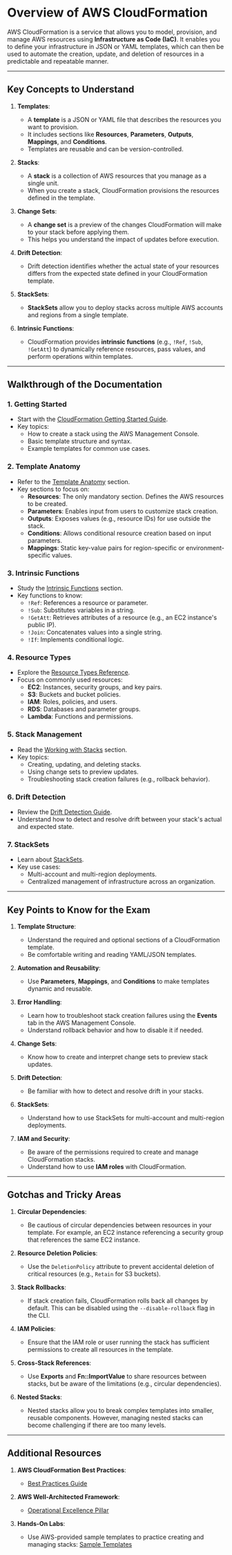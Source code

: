 # Overview of AWS CloudFormation

AWS CloudFormation is a service that allows you to model, provision, and manage AWS resources using **Infrastructure as Code (IaC)**. It enables you to define your infrastructure in JSON or YAML templates, which can then be used to automate the creation, update, and deletion of resources in a predictable and repeatable manner.

---

## Key Concepts to Understand

1. **Templates**:
   - A **template** is a JSON or YAML file that describes the resources you want to provision.
   - It includes sections like **Resources**, **Parameters**, **Outputs**, **Mappings**, and **Conditions**.
   - Templates are reusable and can be version-controlled.

2. **Stacks**:
   - A **stack** is a collection of AWS resources that you manage as a single unit.
   - When you create a stack, CloudFormation provisions the resources defined in the template.

3. **Change Sets**:
   - A **change set** is a preview of the changes CloudFormation will make to your stack before applying them.
   - This helps you understand the impact of updates before execution.

4. **Drift Detection**:
   - Drift detection identifies whether the actual state of your resources differs from the expected state defined in your CloudFormation template.

5. **StackSets**:
   - **StackSets** allow you to deploy stacks across multiple AWS accounts and regions from a single template.

6. **Intrinsic Functions**:
   - CloudFormation provides **intrinsic functions** (e.g., `!Ref`, `!Sub`, `!GetAtt`) to dynamically reference resources, pass values, and perform operations within templates.

---

## Walkthrough of the Documentation

### 1. **Getting Started**
- Start with the [CloudFormation Getting Started Guide](https://docs.aws.amazon.com/AWSCloudFormation/latest/UserGuide/GettingStarted.html).
- Key topics:
  - How to create a stack using the AWS Management Console.
  - Basic template structure and syntax.
  - Example templates for common use cases.

### 2. **Template Anatomy**
- Refer to the [Template Anatomy](https://docs.aws.amazon.com/AWSCloudFormation/latest/UserGuide/template-anatomy.html) section.
- Key sections to focus on:
  - **Resources**: The only mandatory section. Defines the AWS resources to be created.
  - **Parameters**: Enables input from users to customize stack creation.
  - **Outputs**: Exposes values (e.g., resource IDs) for use outside the stack.
  - **Conditions**: Allows conditional resource creation based on input parameters.
  - **Mappings**: Static key-value pairs for region-specific or environment-specific values.

### 3. **Intrinsic Functions**
- Study the [Intrinsic Functions](https://docs.aws.amazon.com/AWSCloudFormation/latest/UserGuide/intrinsic-function-reference.html) section.
- Key functions to know:
  - `!Ref`: References a resource or parameter.
  - `!Sub`: Substitutes variables in a string.
  - `!GetAtt`: Retrieves attributes of a resource (e.g., an EC2 instance's public IP).
  - `!Join`: Concatenates values into a single string.
  - `!If`: Implements conditional logic.

### 4. **Resource Types**
- Explore the [Resource Types Reference](https://docs.aws.amazon.com/AWSCloudFormation/latest/UserGuide/aws-template-resource-type-ref.html).
- Focus on commonly used resources:
  - **EC2**: Instances, security groups, and key pairs.
  - **S3**: Buckets and bucket policies.
  - **IAM**: Roles, policies, and users.
  - **RDS**: Databases and parameter groups.
  - **Lambda**: Functions and permissions.

### 5. **Stack Management**
- Read the [Working with Stacks](https://docs.aws.amazon.com/AWSCloudFormation/latest/UserGuide/stacks.html) section.
- Key topics:
  - Creating, updating, and deleting stacks.
  - Using change sets to preview updates.
  - Troubleshooting stack creation failures (e.g., rollback behavior).

### 6. **Drift Detection**
- Review the [Drift Detection Guide](https://docs.aws.amazon.com/AWSCloudFormation/latest/UserGuide/using-cfn-stack-drift.html).
- Understand how to detect and resolve drift between your stack's actual and expected state.

### 7. **StackSets**
- Learn about [StackSets](https://docs.aws.amazon.com/AWSCloudFormation/latest/UserGuide/stacksets-concepts.html).
- Key use cases:
  - Multi-account and multi-region deployments.
  - Centralized management of infrastructure across an organization.

---

## Key Points to Know for the Exam

1. **Template Structure**:
   - Understand the required and optional sections of a CloudFormation template.
   - Be comfortable writing and reading YAML/JSON templates.

2. **Automation and Reusability**:
   - Use **Parameters**, **Mappings**, and **Conditions** to make templates dynamic and reusable.

3. **Error Handling**:
   - Learn how to troubleshoot stack creation failures using the **Events** tab in the AWS Management Console.
   - Understand rollback behavior and how to disable it if needed.

4. **Change Sets**:
   - Know how to create and interpret change sets to preview stack updates.

5. **Drift Detection**:
   - Be familiar with how to detect and resolve drift in your stacks.

6. **StackSets**:
   - Understand how to use StackSets for multi-account and multi-region deployments.

7. **IAM and Security**:
   - Be aware of the permissions required to create and manage CloudFormation stacks.
   - Understand how to use **IAM roles** with CloudFormation.

---

## Gotchas and Tricky Areas

1. **Circular Dependencies**:
   - Be cautious of circular dependencies between resources in your template. For example, an EC2 instance referencing a security group that references the same EC2 instance.

2. **Resource Deletion Policies**:
   - Use the `DeletionPolicy` attribute to prevent accidental deletion of critical resources (e.g., `Retain` for S3 buckets).

3. **Stack Rollbacks**:
   - If stack creation fails, CloudFormation rolls back all changes by default. This can be disabled using the `--disable-rollback` flag in the CLI.

4. **IAM Policies**:
   - Ensure that the IAM role or user running the stack has sufficient permissions to create all resources in the template.

5. **Cross-Stack References**:
   - Use **Exports** and **Fn::ImportValue** to share resources between stacks, but be aware of the limitations (e.g., circular dependencies).

6. **Nested Stacks**:
   - Nested stacks allow you to break complex templates into smaller, reusable components. However, managing nested stacks can become challenging if there are too many levels.

---

## Additional Resources

1. **AWS CloudFormation Best Practices**:
   - [Best Practices Guide](https://docs.aws.amazon.com/AWSCloudFormation/latest/UserGuide/best-practices.html)

2. **AWS Well-Architected Framework**:
   - [Operational Excellence Pillar](https://docs.aws.amazon.com/wellarchitected/latest/operational-excellence-pillar/welcome.html)

3. **Hands-On Labs**:
   - Use AWS-provided sample templates to practice creating and managing stacks: [Sample Templates](https://docs.aws.amazon.com/AWSCloudFormation/latest/UserGuide/cfn-sample-templates.html)
